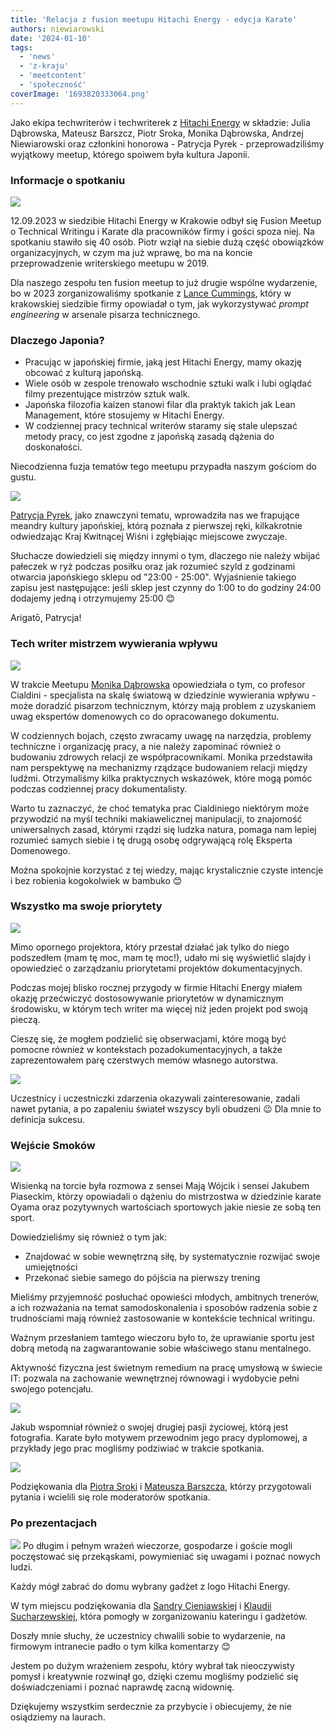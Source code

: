 ```yaml
---
title: 'Relacja z fusion meetupu Hitachi Energy - edycja Karate'
authors: niewiarowski
date: '2024-01-10'
tags:
  - 'news'
  - 'z-kraju'
  - 'meetcontent'
  - 'społeczność'
coverImage: '1693820333064.png'
---
```


Jako ekipa techwriterów i techwriterek z
[Hitachi Energy](https://www.linkedin.com/company/hitachienergy/mycompany/) w
składzie: Julia Dąbrowska, Mateusz Barszcz, Piotr Sroka, Monika Dąbrowska,
Andrzej Niewiarowski oraz członkini honorowa - Patrycja Pyrek -
przeprowadziliśmy wyjątkowy meetup, którego spoiwem była kultura Japonii.

<!--truncate-->

### Informacje o spotkaniu

![](images/meta_prez.png)

12.09.2023 w siedzibie Hitachi Energy w Krakowie odbył się Fusion Meetup o
Technical Writingu i Karate dla pracowników firmy i gości spoza niej. Na
spotkaniu stawiło się 40 osób. Piotr wziął na siebie dużą część obowiązków
organizacyjnych, w czym ma już wprawę, bo ma na koncie przeprowadzenie
writerskiego meetupu w 2019.

Dla naszego zespołu ten fusion meetup to już drugie wspólne wydarzenie, bo w
2023 zorganizowaliśmy spotkanie z
[Lance Cummings](https://www.linkedin.com/in/lance-cummings-phd/), który w
krakowskiej siedzibie firmy opowiadał o tym, jak wykorzystywać _prompt
engineering_ w arsenale pisarza technicznego.

### Dlaczego Japonia?

- Pracując w japońskiej firmie, jaką jest Hitachi Energy, mamy okazję obcować z
  kulturą japońską.
- Wiele osób w zespole trenowało wschodnie sztuki walk i lubi oglądać filmy
  prezentujące mistrzów sztuk walk.
- Japońska filozofia kaizen stanowi filar dla praktyk takich jak Lean
  Management, które stosujemy w Hitachi Energy.
- W codziennej pracy technical writerów staramy się stale ulepszać metody pracy,
  co jest zgodne z japońską zasadą dążenia do doskonałości.

Niecodzienna fuzja tematów tego meetupu przypadła naszym gościom do gustu.

![](images/patrycja_jap.jpg)

[Patrycja Pyrek](https://www.linkedin.com/in/patrycja-pyrek/), jako znawczyni
tematu, wprowadziła nas we frapujące meandry kultury japońskiej, którą poznała z
pierwszej ręki, kilkakrotnie odwiedzając Kraj Kwitnącej Wiśni i zgłębiając
miejscowe zwyczaje.

Słuchacze dowiedzieli się między innymi o tym, dlaczego nie należy wbijać
pałeczek w ryż podczas posiłku oraz jak rozumieć szyld z godzinami otwarcia
japońskiego sklepu od "23:00 - 25:00". Wyjaśnienie takiego zapisu jest
następujące: jeśli sklep jest czynny do 1:00 to do godziny 24:00 dodajemy jedną
i otrzymujemy 25:00 😊

Arigatō, Patrycja!

### Tech writer mistrzem wywierania wpływu

![](images/1694696569715.jpg)

W trakcie Meetupu
[Monika Dąbrowska](https://www.linkedin.com/in/monika-klimek1/) opowiedziała o
tym, co profesor Cialdini - specjalista na skalę światową w dziedzinie
wywierania wpływu - może doradzić pisarzom technicznym, którzy mają problem z
uzyskaniem uwag ekspertów domenowych co do opracowanego dokumentu.

W codziennych bojach, często zwracamy uwagę na narzędzia, problemy techniczne i
organizację pracy, a nie należy zapominać również o budowaniu zdrowych relacji
ze współpracownikami. Monika przedstawiła nam perspektywę na mechanizmy rządzące
budowaniem relacji między ludźmi. Otrzymaliśmy kilka praktycznych wskazówek,
które mogą pomóc podczas codziennej pracy dokumentalisty.

Warto tu zaznaczyć, że choć tematyka prac Cialdiniego niektórym może przywodzić
na myśl techniki makiawelicznej manipulacji, to znajomość uniwersalnych zasad,
którymi rządzi się ludzka natura, pomaga nam lepiej rozumieć samych siebie i tę
drugą osobę odgrywającą rolę Eksperta Domenowego.

Można spokojnie korzystać z tej wiedzy, mając krystalicznie czyste intencje i
bez robienia kogokolwiek w bambuko 😊

### Wszystko ma swoje priorytety

![](images/andy_prez.jpg)

Mimo opornego projektora, który przestał działać jak tylko do niego podszedłem
(mam tę moc, mam tę moc!), udało mi się wyświetlić slajdy i opowiedzieć o
zarządzaniu priorytetami projektów dokumentacyjnych.

Podczas mojej blisko rocznej przygody w firmie Hitachi Energy miałem okazję
przećwiczyć dostosowywanie priorytetów w dynamicznym środowisku, w którym tech
writer ma więcej niż jeden projekt pod swoją pieczą.

Cieszę się, że mogłem podzielić się obserwacjami, które mogą być pomocne również
w kontekstach pozadokumentacyjnych, a także zaprezentowałem parę czerstwych
memów własnego autorstwa.

![](images/lee.png)

Uczestnicy i uczestniczki zdarzenia okazywali zainteresowanie, zadali nawet
pytania, a po zapaleniu świateł wszyscy byli obudzeni 😉 Dla mnie to definicja
sukcesu.

### Wejście Smoków

![](images/1694696568105.jpg)

Wisienką na torcie była rozmowa z sensei Mają Wójcik i sensei Jakubem Piaseckim,
którzy opowiadali o dążeniu do mistrzostwa w dziedzinie karate Oyama oraz
pozytywnych wartościach sportowych jakie niesie ze sobą ten sport.

Dowiedzieliśmy się również o tym jak:

- Znajdować w sobie wewnętrzną siłę, by systematycznie rozwijać swoje
  umiejętności
- Przekonać siebie samego do pójścia na pierwszy trening

Mieliśmy przyjemność posłuchać opowieści młodych, ambitnych trenerów, a ich
rozważania na temat samodoskonalenia i sposobów radzenia sobie z trudnościami
mają również zastosowanie w kontekście technical writingu.

Ważnym przesłaniem tamtego wieczoru było to, że uprawianie sportu jest dobrą
metodą na zagwarantowanie sobie właściwego stanu mentalnego.

Aktywność fizyczna jest świetnym remedium na pracę umysłową w świecie IT:
pozwala na zachowanie wewnętrznej równowagi i wydobycie pełni swojego
potencjału.

![](images/sensei.jpg)

Jakub wspomniał również o swojej drugiej pasji życiowej, którą jest fotografia.
Karate było motywem przewodnim jego pracy dyplomowej, a przykłady jego prac
mogliśmy podziwiać w trakcie spotkania.

![](images/interview_karate2.png)

Podziękowania dla
[Piotra Sroki](https://www.linkedin.com/in/piotrsrokatechwriter/) i
[Mateusza Barszcza](https://www.linkedin.com/in/mattbarszcz/), którzy
przygotowali pytania i wcielili się role moderatorów spotkania.

### Po prezentacjach

![](images/team_he.png) Po długim i pełnym wrażeń wieczorze, gospodarze i goście
mogli poczęstować się przekąskami, powymieniać się uwagami i poznać nowych
ludzi.

Każdy mógł zabrać do domu wybrany gadżet z logo Hitachi Energy.

W tym miejscu podziękowania dla
[Sandry Cieniawskiej](https://www.linkedin.com/in/sandracieniawska/) i
[Klaudii Sucharzewskiej](https://www.linkedin.com/in/klaudia-sucharzewska-048ba721a/),
która pomogły w zorganizowaniu kateringu i gadżetów.

Doszły mnie słuchy, że uczestnicy chwalili sobie to wydarzenie, na firmowym
intranecie padło o tym kilka komentarzy 😊

Jestem po dużym wrażeniem zespołu, który wybrał tak nieoczywisty pomysł i
kreatywnie rozwinął go, dzięki czemu mogliśmy podzielić się doświadczeniami i
poznać naprawdę zacną widownię.

Dziękujemy wszystkim serdecznie za przybycie i obiecujemy, że nie osiądziemy na
laurach.
